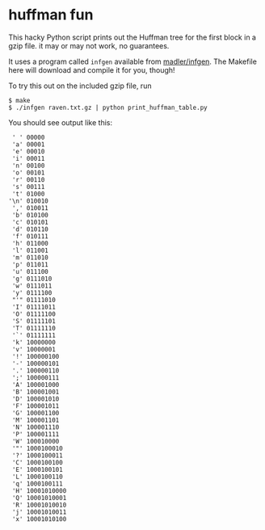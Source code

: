 # huffman fun

This hacky Python script prints out the Huffman tree for the first block
in a gzip file. it may or may not work, no guarantees.

It uses a program called `infgen` available from
[madler/infgen](https://github.com/madler/infgen). The Makefile here will download and compile
it for you, though!

To try this out on the included gzip file, run

```
$ make
$ ./infgen raven.txt.gz | python print_huffman_table.py
```

You should see output like this:


```
 ' ' 00000
 'a' 00001
 'e' 00010
 'i' 00011
 'n' 00100
 'o' 00101
 'r' 00110
 's' 00111
 't' 01000
'\n' 010010
 ',' 010011
 'b' 010100
 'c' 010101
 'd' 010110
 'f' 010111
 'h' 011000
 'l' 011001
 'm' 011010
 'p' 011011
 'u' 011100
 'g' 0111010
 'w' 0111011
 'y' 0111100
 "'" 01111010
 'I' 01111011
 'O' 01111100
 'S' 01111101
 'T' 01111110
 '`' 01111111
 'k' 10000000
 'v' 10000001
 '!' 100000100
 '-' 100000101
 '.' 100000110
 ';' 100000111
 'A' 100001000
 'B' 100001001
 'D' 100001010
 'F' 100001011
 'G' 100001100
 'M' 100001101
 'N' 100001110
 'P' 100001111
 'W' 100010000
 '"' 1000100010
 '?' 1000100011
 'C' 1000100100
 'E' 1000100101
 'L' 1000100110
 'q' 1000100111
 'H' 10001010000
 'Q' 10001010001
 'R' 10001010010
 'j' 10001010011
 'x' 10001010100
```
